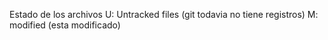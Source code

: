 Estado de los archivos
U: Untracked files (git todavia no tiene
registros)
M: modified (esta modificado)